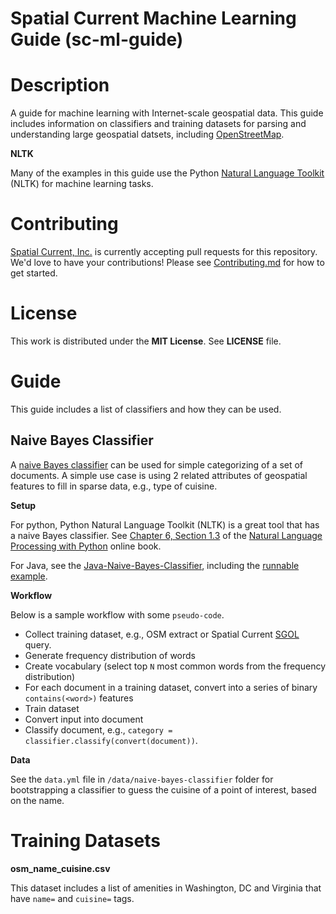 # Spatial Current Machine Learning Guide (sc-ml-guide)

# Description

A guide for machine learning with Internet-scale geospatial data.  This guide includes information on classifiers and training datasets for parsing and understanding large geospatial datsets, including [OpenStreetMap](https://www.openstreetmap.org).

**NLTK**

Many of the examples in this guide use the Python [Natural Language Toolkit](http://www.nltk.org/) (NLTK) for machine learning tasks.

# Contributing

[Spatial Current, Inc.](https://spatialcurrent.io) is currently accepting pull requests for this repository.  We'd love to have your contributions!  Please see [Contributing.md](https://github.com/spatialcurrent/osm-ml-guide/blob/master/CONTRIBUTING.md) for how to get started.

# License

This work is distributed under the **MIT License**.  See **LICENSE** file.

# Guide

This guide includes a list of classifiers and how they can be used.

## Naive Bayes Classifier

A [naive Bayes classifier](https://en.wikipedia.org/wiki/Naive_Bayes_classifier) can be used for simple categorizing of a set of documents.  A simple use case is using 2 related attributes of geospatial features to fill in sparse data, e.g., type of cuisine.

**Setup**

For python, Python Natural Language Toolkit (NLTK) is a great tool that has a naive Bayes classifier.  See [Chapter 6, Section 1.3](http://www.nltk.org/book/ch06.html) of the [Natural Language Processing with Python](http://www.nltk.org/book/) online book.

For Java, see the [Java-Naive-Bayes-Classifier](https://github.com/ptnplanet/Java-Naive-Bayes-Classifier), including the [runnable example](https://github.com/ptnplanet/Java-Naive-Bayes-Classifier/blob/master/example/RunnableExample.java).

**Workflow**

Below is a sample workflow with some `pseudo-code`.

- Collect training dataset, e.g., OSM extract or Spatial Current [SGOL](https://github.com/spatialcurrent/sgol) query.
- Generate frequency distribution of words
- Create vocabulary (select top `N` most common words from the frequency distribution)
- For each document in a training dataset, convert into a series of binary `contains(<word>)` features
- Train dataset
- Convert input into document
- Classify document, e.g., `category = classifier.classify(convert(document))`.

**Data**

See the `data.yml` file in `/data/naive-bayes-classifier` folder for bootstrapping a classifier to guess the cuisine of a point of interest, based on the name.

# Training Datasets

**osm_name_cuisine.csv**

This dataset includes a list of amenities in Washington, DC and Virginia that have `name=` and `cuisine=` tags.
